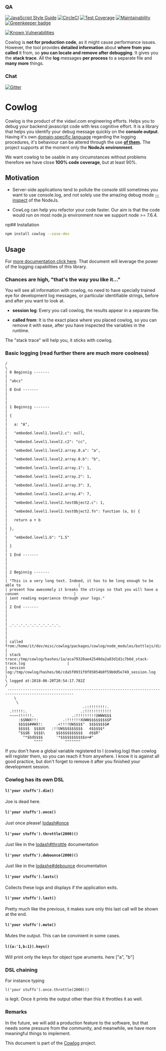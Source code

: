 <!--- destination qa rewrite begin -->
### QA
[![JavaScript Style Guide](https://img.shields.io/badge/code_style-standard-brightgreen.svg)](https://standardjs.com)
[![CircleCI](https://circleci.com/gh/vidaxl-com/cowlog/tree/master.svg?style=svg)](https://circleci.com/gh/vidaxl-com/cowlog/tree/master)
[![Test Coverage](https://api.codeclimate.com/v1/badges/d3fce811aecbe5c73ffb/test_coverage)](https://codeclimate.com/github/vidaxl-com/cowlog/test_coverage)
[![Maintainability](https://api.codeclimate.com/v1/badges/d3fce811aecbe5c73ffb/maintainability)](https://codeclimate.com/github/vidaxl-com/cowlog/maintainability)
[![Greenkeeper badge](https://badges.greenkeeper.io/vidaxl-com/cowlog.svg)](https://greenkeeper.io/)
<!--- destination qa rewrite end -->
[![Known Vulnerabilities](https://snyk.io/test/github/vidaxl-com/cowlog/badge.svg?targetFile=packages%2Fcowlog%2Fpackage.json)](https://snyk.io/test/github/vidaxl-com/cowlog?targetFile=packages%2Fcowlog%2Fpackage.json)
<!---
[![FOSSA Status](https://app.fossa.io/api/projects/git%2Bgithub.com%2Fvidaxl-com%2Fcowlog.svg?type=shield)](https://app.fossa.io/projects/git%2Bgithub.com%2Fvidaxl-com%2Fcowlog?ref=badge_shield)
-->

Cowlog is **not for production code**, as it might cause performance issues. However, the tool provides **detailed information** about **where from you called** it from, so **you can locate and remove after debugging**. It gives you the **stack trace**. All the **log** messages **per process** to a separate file and **many more** things.
<!--- source chat rewrite begin -->
### Chat
[![Gitter](https://badges.gitter.im/Join%20Chat.svg)](https://gitter.im/cowlog/Lobby)
<!--- source chat rewrite end -->

# Cowlog

Cowlog is the product of the vidaxl.com engineering efforts. Helps you to debug
your backend javascript code with less cognitive effort. It is a library that
helps you identify your debug message quickly on the **console output**.
Having it's own
[domain-specific language](https://en.wikipedia.org/wiki/Domain-specific_language "From Wikipedia, the free encyclopedia")
regarding the logging procedures, it's behaviour can be altered
through the use
**[of them](https://github.com/vidaxl-com/cowlog/blob/master/packages/cowlog/documentation/logging_functionality.md).**
The project supports at the moment only the **NodeJs environment**.

We want cowlog to be usable in any circumstances without problems therefore we
have close **100% code coverage**, but at least 90%.

## Motivation

- Server-side applications tend to pollute the console still sometimes you want
to use console.log, and not solely use the amazing debug mode
[--inspect](https://nodejs.org/en/docs/inspector/)
of the NodeJs.

- CowLog can help you refactor your code faster. 
Our aim is that the code would run on most node.js environment now we support node >= 7.6.4.

np## Installation
```bash
npm install cowlog --save-dev
```

## Usage
For [more documentation click here](https://github.com/vidaxl-com/cowlog/blob/master/packages/cowlog/documentation/logging_functionality.md).
That document will leverage the power of the logging capabilities of this
library.

<!--- example begin -->
### Chances are high, "that's the way you like it..."
You will see all information with cowlog, no need to have
specially trained eye for development log messages, or particular identifiable
strings, before and after you want to look at.

- **session log**: Every you call cowlog, the results appear in a
separate file.

- **called from**: It is the exact place where you placed cowlog, so you can
remove it with ease, after you have inspected the variables in the
runtime.

The "stack trace" will help you, it sticks with cowlog.

### Basic logging (read further there are much more coolness)

<!--- example begin -->
``` ____________________________________________________________________________________________________
/                                                                                                    \
| 0 Beginnig -------                                                                                 |
| "abcz"                                                                                             |
| 0 End -------                                                                                      |
|                                                                                                    |
| 1 Beginnig -------                                                                                 |
| {                                                                                                  |
|   a: "A",                                                                                          |
|   "embeded.level1.level2.c": null,                                                                 |
|   "embeded.level1.level2.c2": "cc",                                                                |
|   "embeded.level1.level2.array.0.a": "a",                                                          |
|   "embeded.level1.level2.array.0.b": "b",                                                          |
|   "embeded.level1.level2.array.1": 1,                                                              |
|   "embeded.level1.level2.array.2": 1,                                                              |
|   "embeded.level1.level2.array.3": 3,                                                              |
|   "embeded.level1.level2.array.4": 7,                                                              |
|   "embeded.level1.level2.testObject2.c": 1,                                                        |
|   "embeded.level1.level2.testObject2.fn": function (a, b) {                                        |
|   return a + b                                                                                     |
| },                                                                                                 |
|   "embeded.level1.b": "1.5"                                                                        |
| }                                                                                                  |
| 1 End -------                                                                                      |
|                                                                                                    |
| 2 Beginnig -------                                                                                 |
| "This is a very long text. Indeed, it has to be long enough to be able to                          |
| present how awesomely it breaks the strings so that you will have a conven                         |
| ient reading experience through your logs."                                                        |
| 2 End -------                                                                                      |
|                                                                                                    |
| _-_-_-_-_-_-_-_-_-_-_-_                                                                            |
|                                                                                                    |
| called from:/home/it/dev/misc/cowlog/packages/cowlog/node_modules/bottlejs/dist/bottle.js:205:89   |
| stack trace:/tmp/cowlog/hashes/1a/aca79320ae42540da2a83d1d1c7b6d_stack-trace.log                   |
| session log:/tmp/cowlog/hashes/b6/cda5f0931f0f85054b0f59b0d5e749_session.log                       |
\ logged at:2018-06-20T20:54:17.782Z                                                                 /
 ----------------------------------------------------------------------------------------------------
    \
     \
                                   .::!!!!!!!:.
  .!!!!!:.                        .:!!!!!!!!!!!!
  ~~~~!!!!!!.                 .:!!!!!!!!!UWWW$$$
      :$$NWX!!:           .:!!!!!!XUWW$$$$$$$$$P
      $$$$$##WX!:      .<!!!!UW$$$$"  $$$$$$$$#
      $$$$$  $$$UX   :!!UW$$$$$$$$$   4$$$$$*
      ^$$$B  $$$$\     $$$$$$$$$$$$   d$$R"
        "*$bd$$$$      '*$$$$$$$$$$$o+#"
             """"          """""""
```
<!--- example end -->

If you don't have a global variable registered to l (cowlog.log) than cowlog will register them, so you can reach it from anywhere.
I know it is against all good practice, but don't forget to remove it after you
finished your development session.

### Cowlog has its own DSL

#### `l('your stuffs').die()`
Joe is dead here.

#### `l('your stuffs').once()`
Just once please! [lodash#once](https://lodash.com/docs/4.17.10#once)

#### `l('your stuffs').throttle(2000)()`
Just like in the [lodash#throttle](https://lodash.com/docs/4.17.10#throttle) documentation

#### `l('your stuffs').debounce(2000)()`
Just like in the [lodashe#debounce](https://lodash.com/docs/4.17.10#debounce) documentation

#### `l('your stuffs').lasts()`
Collects these logs and displays if the application exits.

#### `l('your stuffs').last()`
Pretty much like the previous, it makes sure only this last call will be shown at the end.

#### `l('your stuffs').mute()`
Mutes the output. This can be convinient in some cases.

#### `l({a:'1,b:1}).keys()`
Will print only the keys for object type aruments. here ["a", "b"] 

### DSL chaining
For instance typing 

`l('your stuffs').once.throttle(2000)()` 

is legit.
Once it prints the output other than this it throttles it as well.

### Remarks
In the future, we will
add a production feature to the software, but that needs
some pressure from the community, and meanwhile, we have
more meaningful things to implement.

<!--- source part of cowlog begin -->
This document is part of the [Cowlog](https://github.com/vidaxl-com/cowlog) project.
<!--- source part of cowlog end -->
